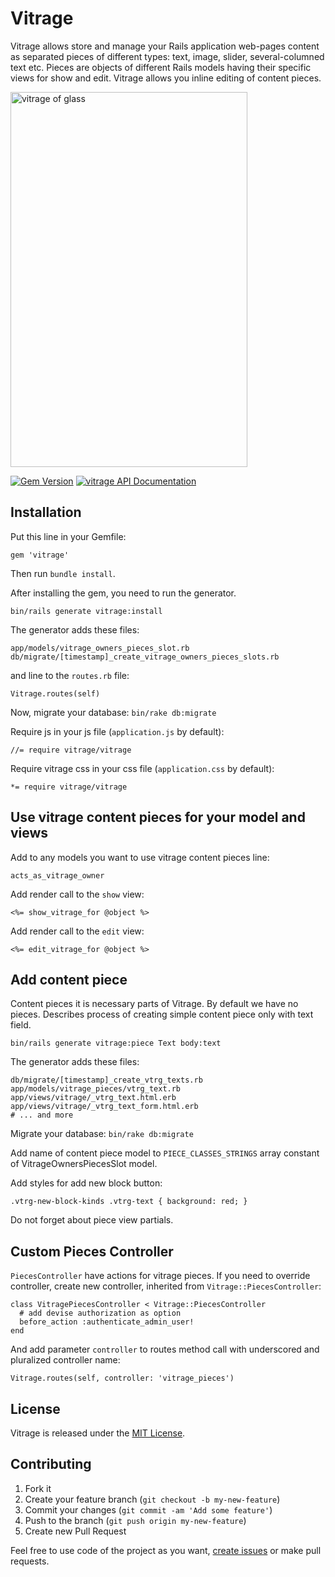 Vitrage
=======

Vitrage allows store and manage your Rails application web-pages content as separated pieces of different types: text, image, slider, several-columned text etc. Pieces are objects of different Rails models having their specific views for show and edit. Vitrage allows you inline editing of content pieces.

<img src="http://www.vitroart.ru/upload/information_system_35/4/2/2/item_422/information_items_1242584051.jpg" alt="vitrage of glass" height="600" width="379">

[![Gem Version](https://badge.fury.io/rb/vitrage.svg)](http://badge.fury.io/rb/vitrage)
[![vitrage API Documentation](https://www.omniref.com/ruby/gems/vitrage.png)](https://www.omniref.com/ruby/gems/vitrage)

Installation
------------

Put this line in your Gemfile:

    gem 'vitrage'

Then run `bundle install`.

After installing the gem, you need to run the generator.

    bin/rails generate vitrage:install

The generator adds these files:

    app/models/vitrage_owners_pieces_slot.rb
    db/migrate/[timestamp]_create_vitrage_owners_pieces_slots.rb

and line to the `routes.rb` file:

    Vitrage.routes(self)

Now, migrate your database: `bin/rake db:migrate`

Require js in your js file (`application.js` by default):

    //= require vitrage/vitrage

Require vitrage css in your css file (`application.css` by default):

    *= require vitrage/vitrage


Use vitrage content pieces for your model and views
---------------------------------------------------

Add to any models you want to use vitrage content pieces line:

    acts_as_vitrage_owner

Add render call to the `show` view:

    <%= show_vitrage_for @object %>

Add render call to the `edit` view:

    <%= edit_vitrage_for @object %>


Add content piece
-----------------

Content pieces it is necessary parts of Vitrage. By default we have no pieces.
Describes process of creating simple content piece only with text field.

    bin/rails generate vitrage:piece Text body:text

The generator adds these files:

    db/migrate/[timestamp]_create_vtrg_texts.rb
    app/models/vitrage_pieces/vtrg_text.rb
    app/views/vitrage/_vtrg_text.html.erb
    app/views/vitrage/_vtrg_text_form.html.erb
    # ... and more

Migrate your database: `bin/rake db:migrate`

Add name of content piece model to `PIECE_CLASSES_STRINGS` array constant
of VitrageOwnersPiecesSlot model.

Add styles for add new block button:

    .vtrg-new-block-kinds .vtrg-text { background: red; }

Do not forget about piece view partials.


Custom Pieces Controller
------------------------

`PiecesController` have actions for vitrage pieces.
If you need to override controller, create new controller, inherited from `Vitrage::PiecesController`:

    class VitragePiecesController < Vitrage::PiecesController
      # add devise authorization as option
      before_action :authenticate_admin_user!
    end

And add parameter `controller` to routes method call with underscored and pluralized controller name:

    Vitrage.routes(self, controller: 'vitrage_pieces')



License
-------
Vitrage is released under the [MIT License](MIT-LICENSE).


Contributing
------------

1. Fork it
2. Create your feature branch (`git checkout -b my-new-feature`)
3. Commit your changes (`git commit -am 'Add some feature'`)
4. Push to the branch (`git push origin my-new-feature`)
5. Create new Pull Request


Feel free to use code of the project as you want, [create issues](https://github.com/dymio/vitrage/issues) or make pull requests.
